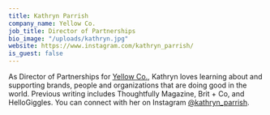 ```yaml
---
title: Kathryn Parrish
company_name: Yellow Co.
job_title: Director of Partnerships
bio_image: "/uploads/kathryn.jpg"
website: https://www.instagram.com/kathryn_parrish/
is_guest: false
---
```


As Director of Partnerships for [Yellow Co.](https://yellowco.co/), Kathryn loves learning about and supporting brands, people and organizations that are doing good in the world. Previous writing includes Thoughtfully Magazine, Brit + Co, and HelloGiggles. You can connect with her on Instagram [@kathryn_parrish](https://www.instagram.com/kathryn_parrish/).
